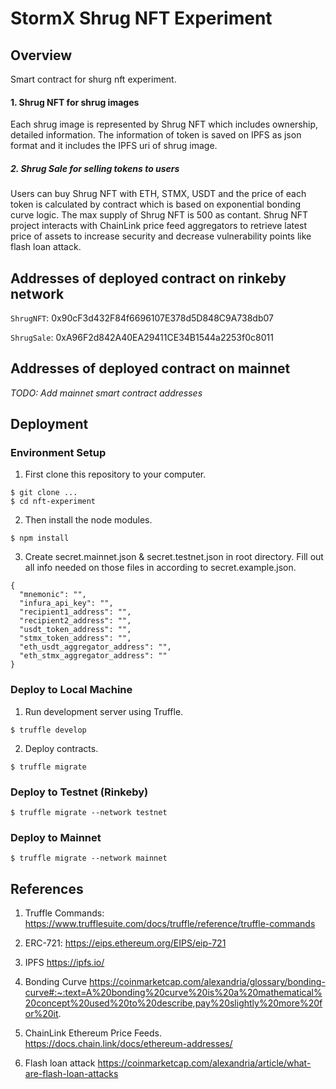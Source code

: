 # StormX Shrug NFT Experiment

## Overview

Smart contract for shurg nft experiment.
#### 1. Shrug NFT for shrug images
Each shrug image is represented by Shrug NFT which includes ownership, detailed information. The information of token is saved on IPFS as json format and it includes the IPFS uri of shrug image.
##### 2. Shrug Sale for selling tokens to users
Users can buy Shrug NFT with ETH, STMX, USDT and the price of each token is calculated by contract which is based on exponential bonding curve logic. The max supply of Shrug NFT is 500 as contant.
Shrug NFT project interacts with ChainLink price feed aggregators to retrieve latest price of assets to increase security and decrease vulnerability points like flash loan attack.

## Addresses of deployed contract on rinkeby network
``ShrugNFT``: 0x90cF3d432F84f6696107E378d5D848C9A738db07

``ShrugSale``:  0xA96F2d842A40EA29411CE34B1544a2253f0c8011

## Addresses of deployed contract on mainnet

*TODO: Add mainnet smart contract addresses*

## Deployment

### Environment Setup

1. First clone this repository to your computer.
```
$ git clone ...
$ cd nft-experiment
```
2. Then install the node modules.
```
$ npm install
```
3. Create secret.mainnet.json & secret.testnet.json in root directory. Fill out all info needed on those files in according to secret.example.json.
```
{
  "mnemonic": "",
  "infura_api_key": "",
  "recipient1_address": "",
  "recipient2_address": "",
  "usdt_token_address": "",
  "stmx_token_address": "",
  "eth_usdt_aggregator_address": "",
  "eth_stmx_aggregator_address": ""
}
```

### Deploy to Local Machine

1. Run development server using Truffle.
```
$ truffle develop
```

2. Deploy contracts.
```
$ truffle migrate
```

### Deploy to Testnet (Rinkeby)

```
$ truffle migrate --network testnet
```

### Deploy to Mainnet

```
$ truffle migrate --network mainnet
```

## References

1. Truffle Commands: https://www.trufflesuite.com/docs/truffle/reference/truffle-commands

2. ERC-721: https://eips.ethereum.org/EIPS/eip-721

3. IPFS https://ipfs.io/

4. Bonding Curve https://coinmarketcap.com/alexandria/glossary/bonding-curve#:~:text=A%20bonding%20curve%20is%20a%20mathematical%20concept%20used%20to%20describe,pay%20slightly%20more%20for%20it.

5. ChainLink Ethereum Price Feeds. https://docs.chain.link/docs/ethereum-addresses/

6. Flash loan attack https://coinmarketcap.com/alexandria/article/what-are-flash-loan-attacks 